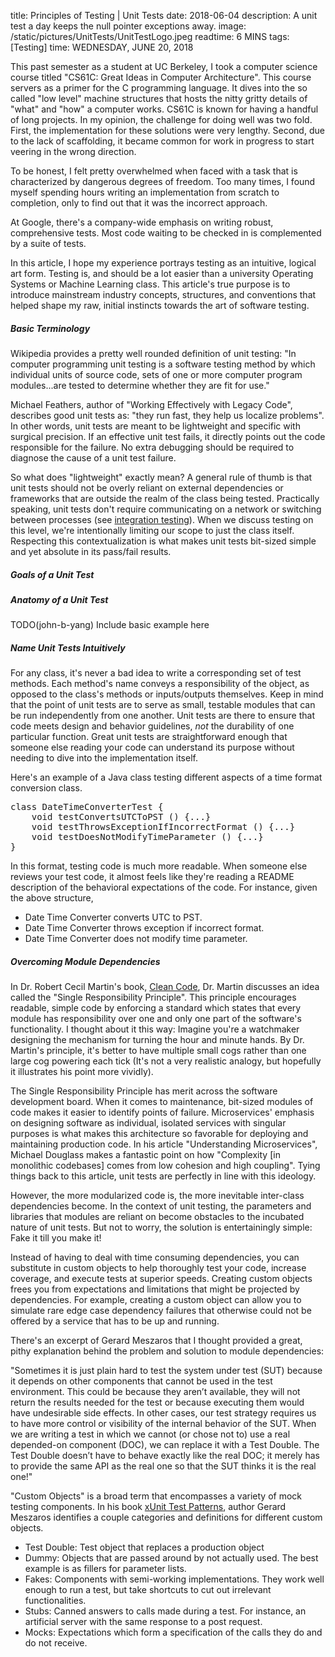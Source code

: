 title: Principles of Testing | Unit Tests
date: 2018-06-04
description: A unit test a day keeps the null pointer exceptions away.
image: /static/pictures/UnitTests/UnitTestLogo.jpeg
readtime: 6 MINS
tags: [Testing]
time: WEDNESDAY, JUNE 20, 2018

This past semester as a student at UC Berkeley, I took a computer science course titled "CS61C: Great Ideas in Computer Architecture". This course servers as a primer for the C programming language. It dives into the so called "low level" machine structures that hosts the nitty gritty details of "what" and "how" a computer works. CS61C is known for having a handful of long projects. In my opinion, the challenge for doing well was two fold. First, the implementation for these solutions were very lengthy. Second, due to the lack of scaffolding, it became common for work in progress to start veering in the wrong direction.

To be honest, I felt pretty overwhelmed when faced with a task that is characterized by dangerous degrees of freedom. Too many times, I found myself spending hours writing an implementation from scratch to completion, only to find out that it was the incorrect approach.

At Google, there's a company-wide emphasis on writing robust, comprehensive tests. Most code waiting to be checked in is complemented by a suite of tests.

In this article, I hope my experience portrays testing as an intuitive, logical art form. Testing is, and should be a lot easier than a university Operating Systems or Machine Learning class. This article's true purpose is to introduce mainstream industry concepts, structures, and conventions that helped shape my raw, initial instincts towards the art of software testing.

##### Basic Terminology

Wikipedia provides a pretty well rounded definition of unit testing: "In computer programming unit testing is a software testing method by which individual units of source code, sets of one or more computer program modules...are tested to determine whether they are fit for use."

Michael Feathers, author of "Working Effectively with Legacy Code", describes good unit tests as: "they run fast, they help us localize problems". In other words, unit tests are meant to be lightweight and specific with surgical precision. If an effective unit test fails, it directly points out the code responsible for the failure. No extra debugging should be required to diagnose the cause of a unit test failure.

So what does "lightweight" exactly mean? A general rule of thumb is that unit tests should not be overly reliant on external dependencies or frameworks that are outside the realm of the class being tested. Practically speaking, unit tests don't require communicating on a network or switching between processes (see [integration testing](https://en.wikipedia.org/wiki/Integration_testing)). When we discuss testing on this level, we're intentionally limiting our scope to just the class itself. Respecting this contextualization is what makes unit tests bit-sized simple and yet absolute in its pass/fail results.

##### Goals of a Unit Test



##### Anatomy of a Unit Test

TODO(john-b-yang) Include basic example here

##### Name Unit Tests Intuitively

For any class, it's never a bad idea to write a corresponding set of test methods. Each method's name conveys a responsibility of the object, as opposed to the class's methods or inputs/outputs themselves. Keep in mind that the point of unit tests are to serve as small, testable modules that can be run independently from one another. Unit tests are there to ensure that code meets design and behavior guidelines, *not* the durability of one particular function. Great unit tests are straightforward enough that someone else reading your code can understand its purpose without needing to dive into the implementation itself.

Here's an example of a Java class testing different aspects of a time format conversion class.

<pre class="prettyprint lang-java background">
class DateTimeConverterTest {
    void testConvertsUTCToPST () {...}
    void testThrowsExceptionIfIncorrectFormat () {...}
    void testDoesNotModifyTimeParameter () {...}
}
</pre>

In this format, testing code is much more readable. When someone else reviews your test code, it almost feels like they're reading a README description of the behavioral expectations of the code. For instance, given the above structure,
- Date Time Converter converts UTC to PST.
- Date Time Converter throws exception if incorrect format.
- Date Time Converter does not modify time parameter.

##### Overcoming Module Dependencies

In Dr. Robert Cecil Martin's book, [Clean Code](https://www.investigatii.md/uploads/resurse/Clean_Code.pdf), Dr. Martin discusses an idea called the "Single Responsibility Principle". This principle encourages readable, simple code by enforcing a standard which states that every module has responsibility over one and only one part of the software's functionality. I thought about it this way: Imagine you're a watchmaker designing the mechanism for turning the hour and minute hands. By Dr. Martin's principle, it's better to have multiple small cogs rather than one large cog powering each tick (It's not a very realistic analogy, but hopefully it illustrates his point more vividly).

The Single Responsibility Principle has merit across the software development board. When it comes to maintenance, bit-sized modules of code makes it easier to identify points of failure. Microservices' emphasis on designing software as individual, isolated services with singular purposes is what makes this architecture so favorable for deploying and maintaining production code. In his article "Understanding Microservices", Michael Douglass makes a fantastic point on how "Complexity [in monolithic codebases] comes from low cohesion and high coupling". Tying things back to this article, unit tests are perfectly in line with this ideology.

However, the more modularized code is, the more inevitable inter-class dependencies become. In the context of unit testing, the parameters and libraries that modules are reliant on become obstacles to the incubated nature of unit tests. But not to worry, the solution is entertainingly simple: Fake it till you make it!

Instead of having to deal with time consuming dependencies, you can substitute in custom objects to help thoroughly test your code, increase coverage, and execute tests at superior speeds. Creating custom objects frees you from expectations and limitations that might be projected by dependencies. For example, creating a custom object can allow you to simulate rare edge case dependency failures that otherwise could not be offered by a service that has to be up and running.

There's an excerpt of Gerard Meszaros that I thought provided a great, pithy explanation behind the problem and solution to module dependencies:

"Sometimes it is just plain hard to test the system under test (SUT) because it depends on other components that cannot be used in the test environment. This could be because they aren’t available, they will not return the results needed for the test or because executing them would have undesirable side effects. In other cases, our test strategy requires us to have more control or visibility of the internal behavior of the SUT.  When we are writing a test in which we cannot (or chose not to) use a real depended-on component (DOC), we can replace it with a Test Double. The Test Double doesn’t have to behave exactly like the real DOC; it merely has to provide the same API as the real one so that the SUT thinks it is the real one!"

"Custom Objects" is a broad term that encompasses a variety of mock testing components. In his book [xUnit Test Patterns](https://martinfowler.com/books/meszaros.html), author Gerard Meszaros identifies a couple categories and definitions for different custom objects.
- Test Double: Test object that replaces a production object
- Dummy: Objects that are passed around by not actually used. The best example is as fillers for parameter lists.
- Fakes: Components with semi-working implementations. They work well enough to run a test, but take shortcuts to cut out irrelevant functionalities.
- Stubs: Canned answers to calls made during a test. For instance, an artificial server with the same response to a post request.
- Mocks: Expectations which form a specification of the calls they do and do not receive.
